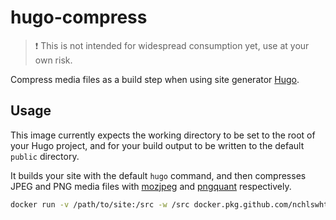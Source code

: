 # hugo-compress

> :exclamation: This is not intended for widespread consumption yet, use at your own risk.

Compress media files as a build step when using site generator [Hugo](https://gohugo.io).

## Usage

This image currently expects the working directory to be set to the root of your Hugo project, and for your build output to be written to the default `public` directory.

It builds your site with the default `hugo` command, and then compresses JPEG and PNG media files with [mozjpeg](https://github.com/mozilla/mozjpeg) and [pngquant](https://pngquant.org/) respectively.

```sh
docker run -v /path/to/site:/src -w /src docker.pkg.github.com/nchlswhttkr/hugo-compress
```
